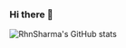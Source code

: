 ### Hi there 👋

![RhnSharma's GitHub stats](https://github-readme-stats.vercel.app/api?username=RhnSharma&show_icons=true&theme=react&count_private=true)

<!--
**RhnSharma/RhnSharma** is a ✨ _special_ ✨ repository because its `README.md` (this file) appears on your GitHub profile.

Here are some ideas to get you started:

- 🔭 I’m currently working on ...
- 🌱 I’m currently learning ...
- 👯 I’m looking to collaborate on ...
- 🤔 I’m looking for help with ...
- 💬 Ask me about ...
- 📫 How to reach me: ...
- 😄 Pronouns: ...
- ⚡ Fun fact: ...
-->
